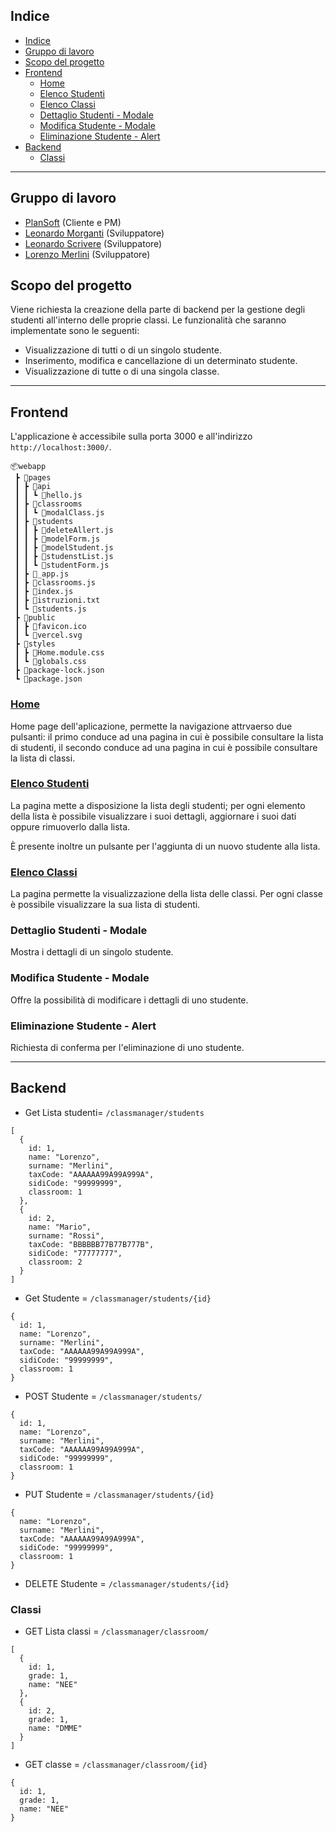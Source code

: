 ## Indice
- [Indice](#indice)
- [Gruppo di lavoro](#gruppo-di-lavoro)
- [Scopo del progetto](#scopo-del-progetto)
- [Frontend](#frontend)
	- [Home](#home)
	- [Elenco Studenti](#elenco-studenti)
	- [Elenco Classi](#elenco-classi)
	- [Dettaglio Studenti - Modale](#dettaglio-studenti---modale)
	- [Modifica Studente - Modale](#modifica-studente---modale)
	- [Eliminazione Studente - Alert](#eliminazione-studente---alert)
- [Backend](#backend)
	- [Classi](#classi)

---

## Gruppo di lavoro
- [PlanSoft](https://www.plansoft.it/) (Cliente e PM)
- [Leonardo Morganti](https://github.com/Leomorga) (Sviluppatore)
- [Leonardo Scrivere](https://github.com/scrivereleonardo) (Sviluppatore)
- [Lorenzo Merlini](https://github.com/LORYMAX4) (Sviluppatore)

## Scopo del progetto
Viene richiesta la creazione della parte di backend per la gestione degli studenti all'interno delle proprie classi. Le funzionalità che saranno implementate sono le seguenti:

- Visualizzazione di tutti o di un singolo studente.
- Inserimento, modifica e cancellazione di un determinato studente.
- Visualizzazione di tutte o di una singola classe.

---

## Frontend 

L'applicazione è accessibile sulla porta 3000 e all'indirizzo `http://localhost:3000/`.

```
📦webapp
 ┣ 📂pages
 ┃ ┣ 📂api
 ┃ ┃ ┗ 📜hello.js
 ┃ ┣ 📂classrooms
 ┃ ┃ ┗ 📜modalClass.js
 ┃ ┣ 📂students
 ┃ ┃ ┣ 📜deleteAllert.js
 ┃ ┃ ┣ 📜modelForm.js
 ┃ ┃ ┣ 📜modelStudent.js
 ┃ ┃ ┣ 📜studenstList.js
 ┃ ┃ ┗ 📜studentForm.js
 ┃ ┣ 📜_app.js
 ┃ ┣ 📜classrooms.js
 ┃ ┣ 📜index.js
 ┃ ┣ 📜istruzioni.txt
 ┃ ┗ 📜students.js
 ┣ 📂public
 ┃ ┣ 📜favicon.ico
 ┃ ┗ 📜vercel.svg
 ┣ 📂styles
 ┃ ┣ 📜Home.module.css
 ┃ ┗ 📜globals.css
 ┣ 📜package-lock.json
 ┗ 📜package.json

```
### [Home](http://localhost:3000/)

Home page dell'aplicazione, permette la navigazione attrvaerso due pulsanti:
il primo conduce ad una pagina in cui è possibile consultare la lista di studenti,
il secondo conduce ad una pagina in cui è possibile consultare la lista di classi.

### [Elenco Studenti](http://localhost:3000/students)

La pagina mette a disposizione la lista degli studenti; per ogni elemento della lista è possibile visualizzare i suoi dettagli, aggiornare i suoi dati oppure rimuoverlo dalla lista.

È presente inoltre un pulsante per l'aggiunta di un nuovo studente alla lista.

### [Elenco Classi](http://localhost:3000/classroom)

La pagina permette la visualizzazione della lista delle classi. Per ogni classe è possibile visualizzare la sua lista di studenti. 

### Dettaglio Studenti - Modale

Mostra i dettagli di un singolo studente.

### Modifica Studente - Modale

Offre la possibilità di modificare i dettagli di uno studente.

### Eliminazione Studente - Alert

Richiesta di conferma per l'eliminazione di uno studente.	 

---

## Backend


- Get Lista studenti= `/classmanager/students`

```
[
  {
    id: 1,
    name: "Lorenzo",
    surname: "Merlini",
    taxCode: "AAAAAA99A99A999A",
    sidiCode: "99999999",
    classroom: 1
  },
  {
    id: 2,
    name: "Mario",
    surname: "Rossi",
    taxCode: "BBBBBB77B77B777B",
    sidiCode: "77777777",
    classroom: 2
  }
]
```

- Get Studente = `/classmanager/students/{id}`

```
{
  id: 1,
  name: "Lorenzo",
  surname: "Merlini",
  taxCode: "AAAAAA99A99A999A",
  sidiCode: "99999999",
  classroom: 1
}
```

- POST Studente = `/classmanager/students/`

```
{
  id: 1,
  name: "Lorenzo",
  surname: "Merlini",
  taxCode: "AAAAAA99A99A999A",
  sidiCode: "99999999",
  classroom: 1
}
```

- PUT Studente = `/classmanager/students/{id}`

```
{
  name: "Lorenzo",
  surname: "Merlini",
  taxCode: "AAAAAA99A99A999A",
  sidiCode: "99999999",
  classroom: 1
}
```
- DELETE Studente = `/classmanager/students/{id}`

### Classi
- GET Lista classi = `/classmanager/classroom/`
```
[
  {
    id: 1,
    grade: 1,
    name: "NEE"
  },
  {
    id: 2,
    grade: 1,
    name: "DMME"
  }
]
```
- GET classe = `/classmanager/classroom/{id}`
```
{
  id: 1,
  grade: 1,
  name: "NEE"
}
```

